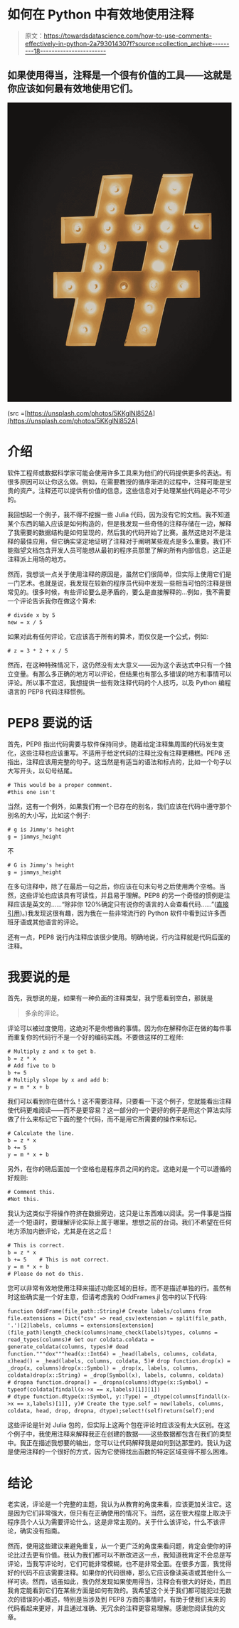 # 如何在 Python 中有效地使用注释

> 原文：<https://towardsdatascience.com/how-to-use-comments-effectively-in-python-2a793014307f?source=collection_archive---------18----------------------->

## 如果使用得当，注释是一个很有价值的工具——这就是你应该如何最有效地使用它们。

![](img/e9e74673078fde737dfac9a4eac3f617.png)

(src =[https://unsplash.com/photos/5KKglNl852A](https://unsplash.com/photos/5KKglNl852A)

# 介绍

软件工程师或数据科学家可能会使用许多工具来为他们的代码提供更多的表达。有很多原因可以让你这么做。例如，在需要教授的循序渐进的过程中，注释可能是宝贵的资产。注释还可以提供有价值的信息，这些信息对于处理某些代码是必不可少的。

我回想起一个例子，我不得不挖掘一些 Julia 代码，因为没有它的文档。我不知道某个东西的输入应该是如何构造的，但是我发现一些奇怪的注释存储在一边，解释了我需要的数据结构是如何呈现的，然后我的代码开始了比赛。虽然这绝对不是注释的最佳应用，但它确实坚定地证明了注释对于阐明某些观点是多么重要。我们不能指望文档包含开发人员可能想从最初的程序员那里了解的所有内部信息，这正是注释派上用场的地方。

然而，我想谈一点关于使用注释的原因是，虽然它们很简单，但实际上使用它们是一门艺术。也就是说，我发现在较新的程序员代码中发现一些相当可怕的注释是很常见的。很多时候，有些评论要么是矛盾的，要么是直接解释的…例如，我不需要一个评论告诉我你在做这个算术:

```
# divide x by 5
new = x / 5
```

如果对此有任何评论，它应该高于所有的算术，而仅仅是一个公式，例如:

```
# z = 3 * 2 + x / 5
```

然而，在这种特殊情况下，这仍然没有太大意义——因为这个表达式中只有一个独立变量。有那么多正确的地方可以评论，但结果也有那么多错误的地方和事情可以评论。所以事不宜迟，我想提供一些有效注释代码的个人技巧，以及 Python 编程语言的 PEP8 代码注释惯例。

# PEP8 要说的话

首先，PEP8 指出代码需要与软件保持同步。随着给定注释集周围的代码发生变化，这些注释也应该重写。不适用于给定代码的注释比没有注释更糟糕。PEP8 还指出，注释应该用完整的句子。这当然是有适当的语法和标点的，比如一个句子以大写开头，以句号结尾。

```
# This would be a proper comment.
#this one isn't
```

当然，这有一个例外，如果我们有一个已存在的别名，我们应该在代码中遵守那个别名的大小写，比如这个例子:

```
# g is Jimmy's height
g = jimmys_height
```

不

```
# G is Jimmy's height
g = jimmys_height
```

在多句注释中，除了在最后一句之后，你应该在句末句号之后使用两个空格。当然，这些评论也应该具有可读性，并且易于理解。PEP8 的另一个奇怪的惯例是注释应该是英文的……“除非你 120%确定只有说你的语言的人会查看代码……”([直接引用](https://www.python.org/dev/peps/pep-0008/#comments))。)我发现这很有趣，因为我在一些非常流行的 Python 软件中看到过许多西班牙语或其他语言的评论。

还有一点，PEP8 说行内注释应该很少使用。明确地说，行内注释就是代码后面的注释。

# 我要说的是

首先，我想说的是，如果有一种负面的注释类型，我宁愿看到空白，那就是

> 多余的评论。

评论可以被过度使用，这绝对不是你想做的事情。因为你在解释你正在做的每件事而重复你的代码行不是一个好的编码实践。不要做这样的工程师:

```
# Multiply z and x to get b.
b = z * x
# Add five to b
b += 5
# Multiply slope by x and add b:
y = m * x + b
```

我们可以看到你在做什么！这不需要注释，只要看一下这个例子，您就能看出注释使代码更难阅读——而不是更容易？这一部分的一个更好的例子是用这个算法实际做了什么来标记它下面的整个代码，而不是用它所需要的操作来标记。

```
# Calculate the line.
b = z * x
b += 5
y = m * x + b
```

另外，在你的磅后面加一个空格也是程序员之间的约定。这绝对是一个可以遵循的好规则:

```
# Comment this.
#Not this.
```

我认为这类似于将操作符挤在数据旁边，这只是让东西难以阅读。另一件事是当描述一个短语时，要理解评论实际上属于哪里。想想之前的台词。我们不希望在任何地方添加内嵌评论，尤其是在这之后！

```
# This is correct.
b = z * x
b += 5    # This is not correct.
y = m * x + b
# Please do not do this.
```

您可以非常有效地使用注释来描述功能区域的目标，而不是描述单独的行。虽然有时这些确实是一个好主意，但请考虑我的 OddFrames.jl 包中的以下代码:

```
function OddFrame(file_path::String)# Create labels/columns from file.extensions = Dict("csv" => read_csv)extension = split(file_path, '.')[2]labels, columns = extensions[extension](file_path)length_check(columns)name_check(labels)types, columns = read_types(columns)# Get our coldata.coldata = generate_coldata(columns, types)# dead function."""dox"""head(x::Int64) = _head(labels, columns, coldata, x)head() = _head(labels, columns, coldata, 5)# drop function.drop(x) = _drop(x, columns)drop(x::Symbol) = _drop(x, labels, columns, coldata)drop(x::String) = _drop(Symbol(x), labels, columns, coldata)
# dropna function.dropna() = _dropna(columns)dtype(x::Symbol) = typeof(coldata[findall(x->x == x,labels)[1]][1])
# dtype function.dtype(x::Symbol, y::Type) = _dtype(columns[findall(x->x == x,labels)[1]], y)# Create the type.self = new(labels, columns, coldata, head, drop, dropna, dtype);select!(self)return(self);end
```

这些评论是针对 Julia 包的，但实际上这两个包在评论时应该没有太大区别。在这个例子中，我使用注释来解释我正在创建的数据——这些数据都包含在我们的类型中。我正在描述我想要的输出，您可以让代码解释我是如何到达那里的。我认为这是使用注释的一个很好的方式，因为它使得找出函数的特定区域变得不那么困难。

# 结论

老实说，评论是一个完整的主题，我认为从教育的角度来看，应该更加关注它。这是因为它们非常强大，但只有在正确使用的情况下。当然，这在很大程度上取决于程序员个人认为需要评论什么，这是非常主观的。关于什么该评论，什么不该评论，确实没有指南。

然而，使用这些建议来避免重复，从一个更广泛的角度来看问题，肯定会使你的评论比过去更有价值。我认为我们都可以不断改进这一点，我知道我肯定不会总是写评论，当我写评论时，它们可能非常模糊，也不是非常全面。在很多方面，我觉得好的代码不应该需要注释。如果你的代码很棒，那么它应该像读英语或其他什么一样可读。然而，话虽如此，我仍然发现如果使用得当，注释会有很大的好处，而且我肯定能看到它们在某些方面是如何有效的。我希望这个关于我们都可能犯过无数次的错误的小概述，特别是当涉及到 PEP8 方面的事情时，有助于使我们未来的代码看起来更好，并且通过准确、无冗余的注释更容易理解。感谢您阅读我的文章。